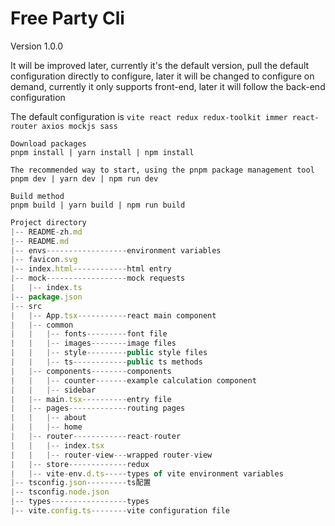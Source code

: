 # Free Party Cli

Version 1.0.0

It will be improved later, currently it's the default version, pull the default configuration directly to configure, later it will be changed to configure on demand, currently it only supports front-end, later it will follow the back-end configuration

The default configuration is ``vite react redux redux-toolkit immer react-router axios mockjs sass``


```node
Download packages
pnpm install | yarn install | npm install

The recommended way to start, using the pnpm package management tool
pnpm dev | yarn dev | npm run dev

Build method
pnpm build | yarn build | npm run build
```

```javascript
Project directory
|-- README-zh.md
|-- README.md
|-- envs------------------environment variables
|-- favicon.svg
|-- index.html------------html entry
|-- mock------------------mock requests
|   |-- index.ts        
|-- package.json
|-- src
|   |-- App.tsx-----------react main component
|   |-- common
|   |   |-- fonts---------font file
|   |   |-- images--------image files
|   |   |-- style---------public style files
|   |   |-- ts------------public ts methods
|   |-- components--------components
|   |   |-- counter-------example calculation component
|   |   |-- sidebar
|   |-- main.tsx----------entry file
|   |-- pages-------------routing pages
|   |   |-- about
|   |   |-- home
|   |-- router------------react-router
|   |   |-- index.tsx
|   |   |-- router-view---wrapped router-view
|   |-- store-------------redux
|   |-- vite-env.d.ts-----types of vite environment variables
|-- tsconfig.json---------ts配置
|-- tsconfig.node.json
|-- types-----------------types
|-- vite.config.ts--------vite configuration file
```